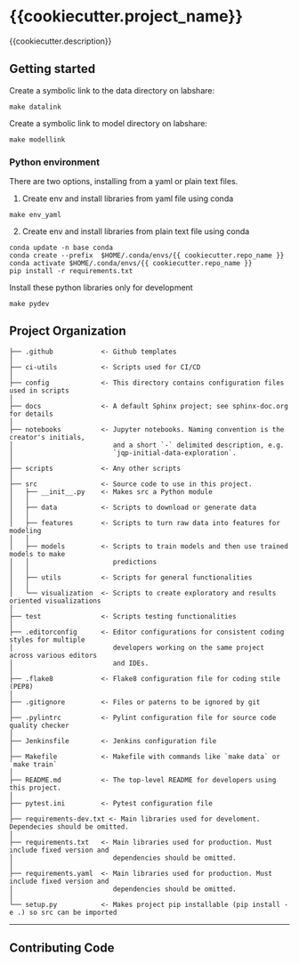 {{cookiecutter.project_name}}
==============================

{{cookiecutter.description}}

## Getting started

Create a symbolic link to the data directory on labshare:

```console
make datalink
```

Create a symbolic link to model directory on labshare:

```console
make modellink
```

### Python environment

There are two options, installing from a yaml or plain text files.


1. Create env and install libraries from yaml file using conda

```console
make env_yaml
```

2. Create env and install libraries from plain text file using conda

```console
conda update -n base conda
conda create --prefix  $HOME/.conda/envs/{{ cookiecutter.repo_name }}
conda activate $HOME/.conda/envs/{{ cookiecutter.repo_name }}
pip install -r requirements.txt
```

Install these python libraries only for development

```console
make pydev
```

Project Organization
------------


    ├── .github            <- Github templates
    │
    ├── ci-utils           <- Scripts used for CI/CD
    │
    ├── config             <- This directory contains configuration files used in scripts
    │
    ├── docs               <- A default Sphinx project; see sphinx-doc.org for details
    │
    ├── notebooks          <- Jupyter notebooks. Naming convention is the creator's initials,
    │                         and a short `-` delimited description, e.g.
    │                         `jqp-initial-data-exploration`.
    │
    ├── scripts            <- Any other scripts
    │
    ├── src                <- Source code to use in this project.
    │   ├── __init__.py    <- Makes src a Python module
    │   │
    │   ├── data           <- Scripts to download or generate data
    │   │
    │   ├── features       <- Scripts to turn raw data into features for modeling
    │   │
    │   ├── models         <- Scripts to train models and then use trained models to make
    │   │                     predictions
    │   │
    │   ├── utils          <- Scripts for general functionalities
    │   │
    │   └── visualization  <- Scripts to create exploratory and results oriented visualizations
    │
    ├── test               <- Scripts testing functionalities
    │
    ├── .editorconfig      <- Editor configurations for consistent coding styles for multiple
    │                         developers working on the same project across various editors
    │                         and IDEs.
    │
    ├── .flake8            <- Flake8 configuration file for coding stile (PEP8)
    │
    ├── .gitignore         <- Files or paterns to be ignored by git
    │
    ├── .pylintrc          <- Pylint configuration file for source code quality checker
    │
    ├── Jenkinsfile        <- Jenkins configuration file
    │
    ├── Makefile           <- Makefile with commands like `make data` or `make train`
    │
    ├── README.md          <- The top-level README for developers using this project.
    │
    ├── pytest.ini         <- Pytest configuration file
    │
    ├── requirements-dev.txt <- Main libraries used for develoment. Dependecies should be omitted.
    │
    ├── requirements.txt   <- Main libraries used for production. Must include fixed version and
    │                         dependencies should be omitted.
    │
    ├── requirements.yaml  <- Main libraries used for production. Must include fixed version and
    │                         dependencies should be omitted.
    │
    └── setup.py           <- Makes project pip installable (pip install -e .) so src can be imported


--------

## Contributing Code
